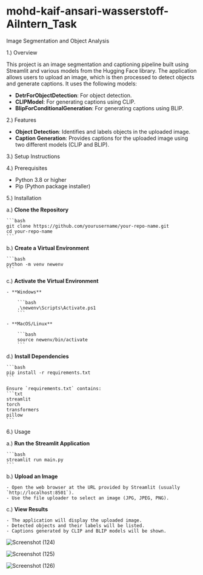 # mohd-kaif-ansari-wasserstoff-AiIntern_Task

Image Segmentation and Object Analysis

1.) Overview

This project is an image segmentation and captioning pipeline built using Streamlit and various models from the Hugging Face library. The application allows users to upload an image, which is then processed to detect objects and generate captions. It uses the following models:
- **DetrForObjectDetection**: For object detection.
- **CLIPModel**: For generating captions using CLIP.
- **BlipForConditionalGeneration**: For generating captions using BLIP.

2.) Features

- **Object Detection**: Identifies and labels objects in the uploaded image.
- **Caption Generation**: Provides captions for the uploaded image using two different models (CLIP and BLIP).

3.) Setup Instructions

4.) Prerequisites

- Python 3.8 or higher
- Pip (Python package installer)

5.) Installation

a.) **Clone the Repository**

    ```bash
    git clone https://github.com/yourusername/your-repo-name.git
    cd your-repo-name
    ```

b.) **Create a Virtual Environment**

    ```bash
    python -m venv newenv
    ```

c.) **Activate the Virtual Environment**

    - **Windows**

        ```bash
        .\newenv\Scripts\Activate.ps1
        ```

    - **MacOS/Linux**

        ```bash
        source newenv/bin/activate
        ```

d.) **Install Dependencies**

    ```bash
    pip install -r requirements.txt
    ```

    Ensure `requirements.txt` contains:
    ```txt
    streamlit
    torch
    transformers
    pillow
    ```

6.) Usage

a.) **Run the Streamlit Application**

    ```bash
    streamlit run main.py
    ```

b.) **Upload an Image**

    - Open the web browser at the URL provided by Streamlit (usually `http://localhost:8501`).
    - Use the file uploader to select an image (JPG, JPEG, PNG).

c.) **View Results**

    - The application will display the uploaded image.
    - Detected objects and their labels will be listed.
    - Captions generated by CLIP and BLIP models will be shown.


![Screenshot (124)](https://github.com/user-attachments/assets/1191f35d-d9d2-4208-bb38-12ee09cccaad)


  ![Screenshot (125)](https://github.com/user-attachments/assets/20c50eb8-82b2-4392-8f40-11afaa834c6b)


 
![Screenshot (126)](https://github.com/user-attachments/assets/16e5f27a-143c-40cd-b266-59067b0facce)

  
